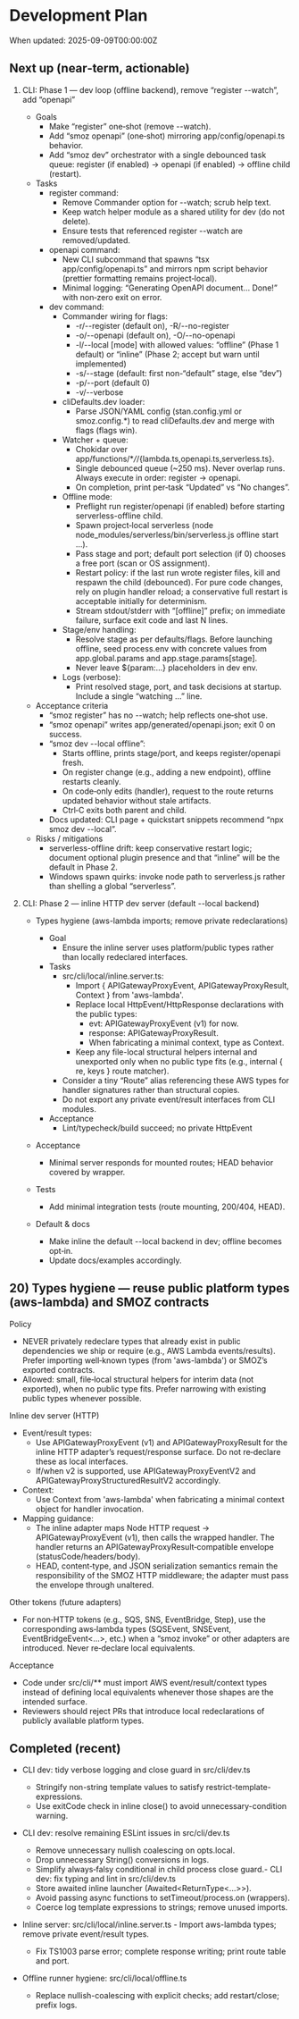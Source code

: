 # Development Plan

When updated: 2025-09-09T00:00:00Z

## Next up (near‑term, actionable)
1. CLI: Phase 1 — dev loop (offline backend), remove “register --watch”, add “openapi”
   - Goals
     - Make “register” one‑shot (remove --watch).
     - Add “smoz openapi” (one‑shot) mirroring app/config/openapi.ts behavior.
     - Add “smoz dev” orchestrator with a single debounced task queue:
       register (if enabled) → openapi (if enabled) → offline child (restart).
   - Tasks
     - register command:
       - Remove Commander option for --watch; scrub help text.
       - Keep watch helper module as a shared utility for dev (do not delete).
       - Ensure tests that referenced register --watch are removed/updated.
     - openapi command:
       - New CLI subcommand that spawns “tsx app/config/openapi.ts” and mirrors npm script behavior (prettier formatting remains project‑local).
       - Minimal logging: “Generating OpenAPI document… Done!” with non‑zero exit on error.
     - dev command:
       - Commander wiring for flags:
         - -r/--register (default on), -R/--no-register
         - -o/--openapi (default on), -O/--no-openapi
         - -l/--local [mode] with allowed values: “offline” (Phase 1 default) or “inline” (Phase 2; accept but warn until implemented)
         - -s/--stage <name> (default: first non-“default” stage, else “dev”)
         - -p/--port <n> (default 0)
         - -v/--verbose
       - cliDefaults.dev loader:
         - Parse JSON/YAML config (stan.config.yml or smoz.config.\*) to read cliDefaults.dev and merge with flags (flags win).
       - Watcher + queue:
         - Chokidar over app/functions/\*_/_/{lambda.ts,openapi.ts,serverless.ts}.
         - Single debounced queue (~250 ms). Never overlap runs. Always execute in order: register → openapi.
         - On completion, print per‑task “Updated” vs “No changes”.
       - Offline mode:
         - Preflight run register/openapi (if enabled) before starting serverless-offline child.
         - Spawn project‑local serverless (node node_modules/serverless/bin/serverless.js offline start …).
         - Pass stage and port; default port selection (if 0) chooses a free port (scan or OS assignment).
         - Restart policy: if the last run wrote register files, kill and respawn the child (debounced). For pure code changes, rely on plugin handler reload; a conservative full restart is acceptable initially for determinism.
         - Stream stdout/stderr with “[offline]” prefix; on immediate failure, surface exit code and last N lines.
       - Stage/env handling:
         - Resolve stage as per defaults/flags. Before launching offline, seed process.env with concrete values from app.global.params and app.stage.params[stage].
         - Never leave ${param:…} placeholders in dev env.
       - Logs (verbose):
         - Print resolved stage, port, and task decisions at startup. Include a single “watching …” line.
   - Acceptance criteria
     - “smoz register” has no --watch; help reflects one‑shot use.
     - “smoz openapi” writes app/generated/openapi.json; exit 0 on success.
     - “smoz dev --local offline”:
       - Starts offline, prints stage/port, and keeps register/openapi fresh.
       - On register change (e.g., adding a new endpoint), offline restarts cleanly.
       - On code‑only edits (handler), request to the route returns updated behavior without stale artifacts.
       - Ctrl‑C exits both parent and child.
     - Docs updated: CLI page + quickstart snippets recommend “npx smoz dev --local”.
   - Risks / mitigations
     - serverless-offline drift: keep conservative restart logic; document optional plugin presence and that “inline” will be the default in Phase 2.
     - Windows spawn quirks: invoke node path to serverless.js rather than shelling a global “serverless”.

2. CLI: Phase 2 — inline HTTP dev server (default --local backend)
   - Types hygiene (aws-lambda imports; remove private redeclarations)
     - Goal
       - Ensure the inline server uses platform/public types rather than locally redeclared interfaces.
     - Tasks
       - src/cli/local/inline.server.ts:
         - Import { APIGatewayProxyEvent, APIGatewayProxyResult, Context } from 'aws-lambda'.
         - Replace local HttpEvent/HttpResponse declarations with the public types:
           - evt: APIGatewayProxyEvent (v1) for now.
           - response: APIGatewayProxyResult.
           - When fabricating a minimal context, type as Context.
         - Keep any file-local structural helpers internal and unexported only when no public type fits (e.g., internal { re, keys } route matcher).
       - Consider a tiny “Route” alias referencing these AWS types for handler signatures rather than structural copies.
       - Do not export any private event/result interfaces from CLI modules.
     - Acceptance
       - Lint/typecheck/build succeed; no private HttpEvent

   - Acceptance
     - Minimal server responds for mounted routes; HEAD behavior covered by wrapper.

   - Tests
     - Add minimal integration tests (route mounting, 200/404, HEAD).
   - Default & docs
     - Make inline the default --local backend in dev; offline becomes opt‑in.
     - Update docs/examples accordingly.

## 20) Types hygiene — reuse public platform types (aws‑lambda) and SMOZ contracts

Policy

- NEVER privately redeclare types that already exist in public dependencies we ship or require (e.g., AWS Lambda events/results). Prefer importing well‑known types (from 'aws-lambda') or SMOZ’s exported contracts.
- Allowed: small, file‑local structural helpers for interim data (not exported), when no public type fits. Prefer narrowing with existing public types whenever possible.

Inline dev server (HTTP)

- Event/result types:
  - Use APIGatewayProxyEvent (v1) and APIGatewayProxyResult for the inline HTTP adapter’s request/response surface. Do not re‑declare these as local interfaces.
  - If/when v2 is supported, use APIGatewayProxyEventV2 and APIGatewayProxyStructuredResultV2 accordingly.
- Context:
  - Use Context from 'aws-lambda' when fabricating a minimal context object for handler invocation.
- Mapping guidance:
  - The inline adapter maps Node HTTP request → APIGatewayProxyEvent (v1), then calls the wrapped handler. The handler returns an APIGatewayProxyResult‑compatible envelope (statusCode/headers/body).
  - HEAD, content‑type, and JSON serialization semantics remain the responsibility of the SMOZ HTTP middleware; the adapter must pass the envelope through unaltered.

Other tokens (future adapters)

- For non‑HTTP tokens (e.g., SQS, SNS, EventBridge, Step), use the corresponding aws‑lambda types (SQSEvent, SNSEvent, EventBridgeEvent<…>, etc.) when a “smoz invoke” or other adapters are introduced. Never re‑declare local equivalents.

Acceptance

- Code under src/cli/\*\* must import AWS event/result/context types instead of defining local equivalents whenever those shapes are the intended surface.
- Reviewers should reject PRs that introduce local redeclarations of publicly available platform types.

## Completed (recent)

- CLI dev: tidy verbose logging and close guard in src/cli/dev.ts
  - Stringify non-string template values to satisfy restrict-template-expressions.
  - Use exitCode check in inline close() to avoid unnecessary-condition warning.

- CLI dev: resolve remaining ESLint issues in src/cli/dev.ts
  - Remove unnecessary nullish coalescing on opts.local.
  - Drop unnecessary String() conversions in logs.
  - Simplify always‑falsy conditional in child process close guard.- CLI dev: fix typing and lint in src/cli/dev.ts
  - Store awaited inline launcher (Awaited<ReturnType<...>>).
  - Avoid passing async functions to setTimeout/process.on (wrappers).
  - Coerce log template expressions to strings; remove unused imports.
- Inline server: src/cli/local/inline.server.ts  - Import aws-lambda types; remove private event/result types.
  - Fix TS1003 parse error; complete response writing; print route table and port.
- Offline runner hygiene: src/cli/local/offline.ts
  - Replace nullish-coalescing with explicit checks; add restart/close; prefix logs.
